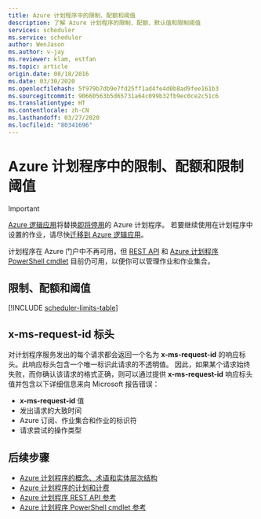 ```yaml
---
title: Azure 计划程序中的限制、配额和阈值
description: 了解 Azure 计划程序的限制、配额、默认值和限制阈值
services: scheduler
ms.service: scheduler
author: WenJason
ms.author: v-jay
ms.reviewer: klam, estfan
ms.topic: article
origin.date: 08/18/2016
ms.date: 03/30/2020
ms.openlocfilehash: 5f979b7db9e7fd25ff1ad4fe4d0b8ad9fee161b3
ms.sourcegitcommit: 90660563b5d65731a64c099b32fb9ec0ce2c51c6
ms.translationtype: HT
ms.contentlocale: zh-CN
ms.lasthandoff: 03/27/2020
ms.locfileid: "80341696"
---
```

# <a name="limits-quotas-and-throttle-thresholds-in-azure-scheduler"></a>Azure 计划程序中的限制、配额和限制阈值

> [!IMPORTANT]
> [Azure 逻辑应用](../logic-apps/logic-apps-overview.md)将替换[即将停用](../scheduler/migrate-from-scheduler-to-logic-apps.md#retire-date)的 Azure 计划程序。 若要继续使用在计划程序中设置的作业，请尽快[迁移到 Azure 逻辑应用](../scheduler/migrate-from-scheduler-to-logic-apps.md)。 
>
> 计划程序在 Azure 门户中不再可用，但 [REST API](https://docs.microsoft.com/rest/api/scheduler) 和 [Azure 计划程序 PowerShell cmdlet](scheduler-powershell-reference.md) 目前仍可用，以便你可以管理作业和作业集合。

## <a name="limits-quotas-and-thresholds"></a>限制、配额和阈值

[!INCLUDE [scheduler-limits-table](../../includes/scheduler-limits-table.md)]

## <a name="x-ms-request-id-header"></a>x-ms-request-id 标头

对计划程序服务发出的每个请求都会返回一个名为 **x-ms-request-id** 的响应标头。此响应标头包含一个唯一标识此请求的不透明值。 因此，如果某个请求始终失败，而你确认该请求的格式正确，则可以通过提供 **x-ms-request-id** 响应标头值并包含以下详细信息来向 Microsoft 报告错误： 

* **x-ms-request-id** 值
* 发出请求的大致时间 
* Azure 订阅、作业集合和作业的标识符 
* 请求尝试的操作类型

## <a name="next-steps"></a>后续步骤

* [Azure 计划程序的概念、术语和实体层次结构](scheduler-concepts-terms.md)
* [Azure 计划程序的计划和计费](scheduler-plans-billing.md)
* [Azure 计划程序 REST API 参考](https://docs.microsoft.com/rest/api/scheduler)
* [Azure 计划程序 PowerShell cmdlet 参考](scheduler-powershell-reference.md)